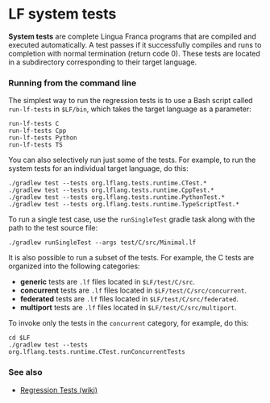 # LF system tests

**System tests** are complete Lingua Franca programs that are compiled and executed automatically. A test passes if it successfully compiles and runs to completion with normal termination (return code 0). These tests are located in a subdirectory corresponding to their target language.

### Running from the command line

The simplest way to run the regression tests is to use a Bash script called `run-lf-tests` in `$LF/bin`, which takes the target language as a parameter:
```
run-lf-tests C
run-lf-tests Cpp
run-lf-tests Python
run-lf-tests TS
```

You can also selectively run just some of the tests. For example, to run the system tests for an individual target language, do this:
```
./gradlew test --tests org.lflang.tests.runtime.CTest.*
./gradlew test --tests org.lflang.tests.runtime.CppTest.*
./gradlew test --tests org.lflang.tests.runtime.PythonTest.*
./gradlew test --tests org.lflang.tests.runtime.TypeScriptTest.*
```

To run a single test case, use the `runSingleTest` gradle task along with the path to the test source file:
```
./gradlew runSingleTest --args test/C/src/Minimal.lf
```

It is also possible to run a subset of the tests. For example, the C tests are organized into the following categories:

* **generic** tests are `.lf` files located in `$LF/test/C/src`.
* **concurrent** tests are `.lf` files located in `$LF/test/C/src/concurrent`.
* **federated** tests are `.lf` files located in `$LF/test/C/src/federated`.
* **multiport** tests are `.lf` files located in `$LF/test/C/src/multiport`.

To invoke only the tests in the `concurrent` category, for example, do this:
```
cd $LF
./gradlew test --tests org.lflang.tests.runtime.CTest.runConcurrentTests
```


### See also

- [Regression Tests (wiki)](https://github.com/lf-lang/lingua-franca/wiki/Regression-Tests)
